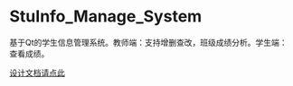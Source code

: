 # StuInfo_Manage_System
基于Qt的学生信息管理系统。教师端：支持增删查改，班级成绩分析。学生端：查看成绩。

[设计文档请点此](https://xietao.site/StuInfoManageSys)
